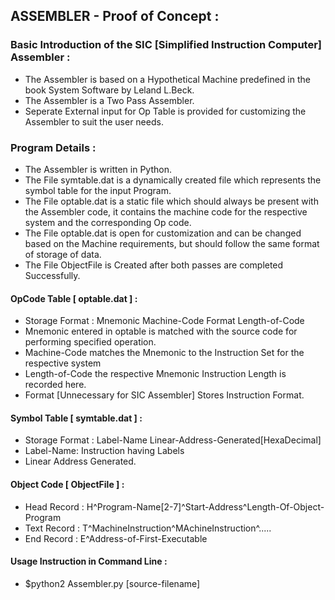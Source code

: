 ## ASSEMBLER - Proof of Concept :

### Basic Introduction of the SIC [Simplified Instruction Computer] Assembler :
* The Assembler is based on a Hypothetical Machine predefined in the book System Software by Leland L.Beck.
* The Assembler is a Two Pass Assembler.
* Seperate External input for Op Table is provided for customizing the Assembler to suit the user needs.

### Program Details :
* The Assembler is written in Python.
* The File symtable.dat is a dynamically created file which represents the symbol table for the input Program.
* The File optable.dat is a static file which should always be present with the Assembler code, it contains the machine code for the respective system and  the corresponding Op code.
* The File optable.dat is open for customization and can be changed based on the Machine requirements, but should follow the same format of storage of data.
* The File ObjectFile is Created after both passes are completed Successfully.

#### OpCode Table [ optable.dat ] :
* Storage Format : Mnemonic Machine-Code Format Length-of-Code
* Mnemonic entered in optable is matched with the source code for performing specified operation.
* Machine-Code matches the Mnemonic to the Instruction Set for the respective system
* Length-of-Code the respective Mnemonic Instruction Length is recorded here.
* Format [Unnecessary for SIC Assembler] Stores Instruction Format.

#### Symbol Table [ symtable.dat ] :
* Storage Format : Label-Name Linear-Address-Generated[HexaDecimal]
* Label-Name: Instruction having Labels
* Linear Address Generated.

#### Object Code [ ObjectFile ] :
* Head Record : H^Program-Name[2-7]^Start-Address^Length-Of-Object-Program
* Text Record : T^MachineInstruction^MAchineInstruction^.....
* End Record : E^Address-of-First-Executable

#### Usage Instruction in Command Line :
* $python2 Assembler.py [source-filename]
